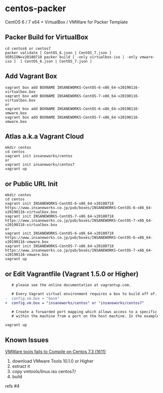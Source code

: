 centos-packer
=============

CentOS 6 / 7 x64 + VirtualBox / VMWare for Packer Template

## Packer Build for VirtualBox

```
cd centos6 or centos7
packer validate [ CentOS_6.json | CentOS_7.json ]
VERSION=v20180718 packer build [ -only virtualbox-iso | -only vmware-iso ]  [ CentOS_6.json | CentOS_7.json ]
```

## Add Vagrant Box

```
vagrant box add BOXNAME INSANEWORKS-CentOS-6-x86_64-v20190116-virtualbox.box
vagrant box add BOXNAME INSANEWORKS-CentOS-7-x86_64-v20190116-virtualbox.box
or
vagrant box add BOXNAME INSANEWORKS-CentOS-6-x86_64-v20190116-vmware.box
vagrant box add BOXNAME INSANEWORKS-CentOS-7-x86_64-v20190116-vmware.box
```

## Atlas a.k.a Vagrant Cloud

```
mkdir centos
cd centos
vagrant init insaneworks/centos
or
vagrant init insaneworks/centos7
vagrant up
```


## or Public URL Init

```
mkdir centos
cd centos
vagrant init INSANEWORKS-CentOS-6-x86_64-v20180718 https://www.insaneworks.co.jp/pub/boxes/INSANEWORKS-CentOS-6-x86_64-v20190116-virtualbox.box
vagrant init INSANEWORKS-CentOS-7-x86_64-v20180718 https://www.insaneworks.co.jp/pub/boxes/INSANEWORKS-CentOS-7-x86_64-v20190116-virtualbox.box
or
vagrant init INSANEWORKS-CentOS-6-x86_64-v20180718 https://www.insaneworks.co.jp/pub/boxes/INSANEWORKS-CentOS-6-x86_64-v20190116-vmware.box
vagrant init INSANEWORKS-CentOS-7-x86_64-v20180718 https://www.insaneworks.co.jp/pub/boxes/INSANEWORKS-CentOS-7-x86_64-v20190116-vmware.box
vagrant up
```

## or Edit Vagrantfile (Vagrant 1.5.0 or Higher)

```diff
   # please see the online documentation at vagrantup.com.

   # Every Vagrant virtual environment requires a box to build off of.
-  config.vm.box = "base"
+  config.vm.box = "insaneworks/centos" or "insaneworks/centos7"

   # Create a forwarded port mapping which allows access to a specific port
   # within the machine from a port on the host machine. In the example below,
```

```
vagrant up
```

## Known Issues

[VMWare tools fails to Compile on Centos 7.3 (1611)](https://communities.vmware.com/message/2637447?tstart=0)

1. download VMware Tools 10.1.0 or Higher
1. extract it
1. copy vmtools/linux.iso centos7/
1. build

refs #4
